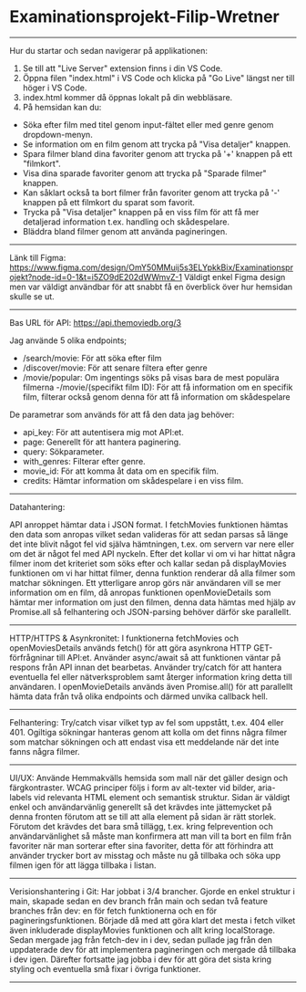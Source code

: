# Examinationsprojekt-Filip-Wretner

----------------------------------------------------------------------------------------------------------------
 
Hur du startar och sedan navigerar på applikationen:

1. Se till att "Live Server" extension finns i din VS Code.
2. Öppna filen "index.html" i VS Code och klicka på "Go Live" längst ner till höger i VS Code.
3. index.html kommer då öppnas lokalt på din webbläsare. 
4. På hemsidan kan du:
- Söka efter film med titel genom input-fältet eller med genre genom dropdown-menyn. 
- Se information om en film genom att trycka på "Visa detaljer" knappen.
- Spara filmer bland dina favoriter genom att trycka på '+' knappen på ett "filmkort".
- Visa dina sparade favoriter genom att trycka på "Sparade filmer" knappen.
- Kan såklart också ta bort filmer från favoriter genom att trycka på '-' knappen på ett filmkort du sparat som favorit.
- Trycka på "Visa detaljer" knappen på en viss film för att få mer detaljerad information t.ex. handling och skådespelare.
- Bläddra bland filmer genom att använda pagineringen.

---------------------------------------------------------------------------------------------------------

Länk till Figma: https://www.figma.com/design/OmY50MMuij5s3ELYpkkBix/Examinationsprojekt?node-id=0-1&t=i5ZO9dE202dWWmvZ-1
Väldigt enkel Figma design men var väldigt användbar för att snabbt få en överblick över hur hemsidan skulle se ut.

---------------------------------------------------------------------------------------------------------

Bas URL för API: https://api.themoviedb.org/3

Jag använde 5 olika endpoints;
- /search/movie: För att söka efter film
- /discover/movie: För att senare filtera efter genre
- /movie/popular: Om ingentings söks på visas bara de mest populära filmerna
-/movie/(specifikt film ID): För att få information om en specifik film, filterar också genom denna för att få information om skådespelare

De parametrar som används för att få den data jag behöver:
- api_key: För att autentisera mig mot API:et.
- page: Generellt för att hantera paginering.
- query: Sökparameter.
- with_genres: Filterar efter genre.
- movie_id: För att komma åt data om en specifik film.
- credits: Hämtar information om skådespelare i en viss film.

----------------------------------------------------------------------------------------------------------------

Datahantering: 

API anroppet hämtar data i JSON format. I fetchMovies funktionen hämtas den data som anropas vilket sedan valideras för att sedan parsas så 
länge det inte blivit något fel vid själva hämtningen, t.ex. om servern var nere eller om det är något fel med API nyckeln. Efter det kollar 
vi om vi har hittat några filmer inom det kriteriet som söks efter och kallar sedan på displayMovies funktionen om vi har hittat filmer, 
denna funktion renderar då alla filmer som matchar sökningen. Ett ytterligare anrop görs när användaren vill se mer information om en film, 
då anropas funktionen openMovieDetails som hämtar mer information om just den filmen, denna data hämtas med hjälp av Promise.all så felhantering och JSON-parsing behöver därför ske parallellt. 

----------------------------------------------------------------------------------------------------------------

HTTP/HTTPS & Asynkronitet:
I funktionerna fetchMovies och openMoviesDetails används fetch() för att göra asynkrona HTTP GET-förfrågninar till API:et. Använder async/await 
så att funktionen väntar på respons från API innan det bearbetas. Använder try/catch för att hantera eventuella fel eller nätverksproblem samt 
återger information kring detta till användaren. I openMovieDetails används även Promise.all() för att parallellt hämta data från två olika endpoints och därmed unvika callback hell.

----------------------------------------------------------------------------------------------------------------

Felhantering:
Try/catch visar vilket typ av fel som uppstått, t.ex. 404 eller 401. Ogiltiga sökningar hanteras genom att kolla om det finns några filmer som 
matchar sökningen och att endast visa ett meddelande när det inte fanns några filmer. 

----------------------------------------------------------------------------------------------------------------

UI/UX:
Använde Hemmakvälls hemsida som mall när det gäller design och färgkontraster. WCAG principer följs i form av alt-texter vid bilder, aria-labels 
vid relevanta HTML element och semantisk struktur. Sidan är väldigt enkel och användarvänlig generellt så det krävdes inte jättemycket på denna 
fronten förutom att se till att alla element på sidan är rätt storlek. Förutom det krävdes det bara små tillägg, t.ex. kring felprevention och 
användarvänlighet så måste man konfirmera att man vill ta bort en film från favoriter när man sorterar efter sina favoriter, detta för att förhindra 
att använder trycker bort av misstag och måste nu gå tillbaka och söka upp filmen igen för att lägga tillbaka i listan.  

----------------------------------------------------------------------------------------------------------------

Verisionshantering i Git: 
Har jobbat i 3/4 brancher. Gjorde en enkel struktur i main, skapade sedan en dev branch från main och sedan två feature branches från dev:
en för fetch funktionerna och en för pagineringsfunktionen. Började då med att göra klart det mesta i fetch vilket även inkluderade displayMovies 
funktionen och allt kring localStorage. Sedan mergade jag från fetch-dev in i dev, sedan pullade jag från den uppdaterade dev för att implementera 
pagineringen och mergade då tillbaka i dev igen. Därefter fortsatte jag jobba i dev för att göra det sista kring styling och eventuella små fixar 
i övriga funktioner. 

----------------------------------------------------------------------------------------------------------------


